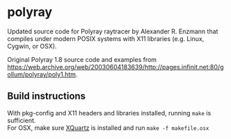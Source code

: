 # polyray

Updated source code for Polyray raytracer by Alexander R. Enzmann that compiles under modern POSIX systems with X11 libraries (e.g. Linux, Cygwin, or OSX).

Original Polyray 1.8 source code and examples from https://web.archive.org/web/20030604183639/http://pages.infinit.net:80/gollum/polyray/poly1.htm.

## Build instructions

With pkg-config and X11 headers and libraries installed, running `make` is sufficient.<BR>
For OSX, make sure [XQuartz](https://github.com/XQuartz) is installed and run `make -f makefile.osx`
